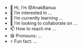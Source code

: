 - 👋 Hi, I’m @AnakBanua
- 👀 I’m interested in ...
- 🌱 I’m currently learning ...
- 💞️ I’m looking to collaborate on ...
- 📫 How to reach me ...
- 😄 Pronouns: ...
- ⚡ Fun fact: ...

<!---
AnakBanua/AnakBanua is a ✨ special ✨ repository because its `README.md` (this file) appears on your GitHub profile.
You can click the Preview link to take a look at your changes.
--->
